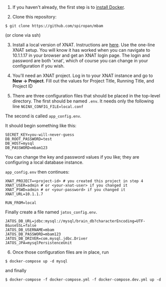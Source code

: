 1. If you haven't already, the first step is to [install Docker](https://docs.docker.com/install/).

2. Clone this repository:

`$ git clone https://github.com/spiropan/mbam`

(or clone via ssh)

3. Install a local version of XNAT.  Instructions are [here](https://wiki.xnat.org/display/XNAT17/Running+XNAT+in+a+Vagrant+Virtual+Machine).  Use the one-line XNAT setup.  You will know it has worked when you can navigate to 10.1.1.17 in your browser and get an XNAT login page.  The login and password are both 'xnat', which of course you can change in your configuration if you wish.

4. You'll need an XNAT project.  Log in to your XNAT instance and go to **New -> Project**.  Fill out the values for Project Title, Running Title, and Project ID

5. There are three configuration files that should be placed in the top-level directory.  The first should be named `.env`.  It needs only the following line
`NGINX_CONFIG_FILE=local.conf`

The second is called `app_config.env`.

It should begin something like this:

```
SECRET_KEY=you-will-never-guess
DB_ROOT_PASSWORD=test
DB_HOST=mysql
DB_PASSWORD=mbam123
```

You can change the key and password values if you like; they are configuring a local database instance.   

`app_config.env` then continues:

```
XNAT_PROJECT=<project-id> # you created this project in step 4
XNAT_USER=admin # or <your-xnat-user> if you changed it
XNAT_PSWD=admin # or <your-password> if you changed it
XNAT_URL=10.1.1.7

RUN_FROM=local
```

Finally create a file named `jatos_config.env`.

```
JATOS_DB_URL=jdbc:mysql://mysql/brain_db?characterEncoding=UTF-8&useSSL=false
JATOS_DB_USERNAME=mbam
JATOS_DB_PASSWORD=mbam123
JATOS_DB_DRIVER=com.mysql.jdbc.Driver
JATOS_JPA=mysqlPersistenceUnit
```

6. Once those configuration files are in place, run

`$ docker-compose up -d mysql`

and finally

`$ docker-compose -f docker-compose.yml -f docker-compose.dev.yml up -d`
